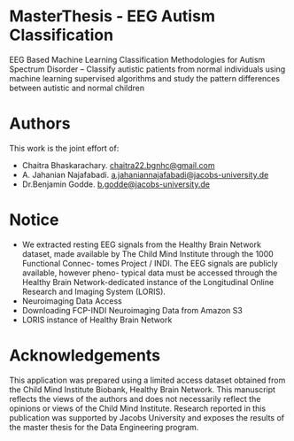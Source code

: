 # MasterThesis - EEG Autism Classification

EEG Based Machine Learning Classification Methodologies for Autism Spectrum Disorder – Classify autistic patients from normal individuals using machine learning supervised algorithms and study the pattern differences between autistic and normal children


# Authors
This work is the joint effort of:
- Chaitra Bhaskarachary. chaitra22.bgnhc@gmail.com
- A. Jahanian Najafabadi. a.jahaniannajafabadi@jacobs-university.de
- Dr.Benjamin Godde. b.godde@jacobs-university.de

# Notice
 - We extracted resting EEG signals from the Healthy Brain Network dataset, made available by The Child Mind Institute through the 1000     Functional Connec- tomes Project / INDI. The EEG signals are publicly available, however pheno- typical data must be accessed through the Healthy Brain Network-dedicated instance of the Longitudinal Online Research and Imaging System (LORIS).
- Neuroimaging Data Access
- Downloading FCP-INDI Neuroimaging Data from Amazon S3
- LORIS instance of Healthy Brain Network


# Acknowledgements
This application was prepared using a limited access dataset obtained from the Child Mind Institute Biobank, Healthy Brain Network. This manuscript reflects the views of the authors and does not necessarily reflect the opinions or views of the Child Mind Institute. Research reported in this publication was supported by Jacobs University and exposes the results of the master thesis for the Data Engineering program. 
